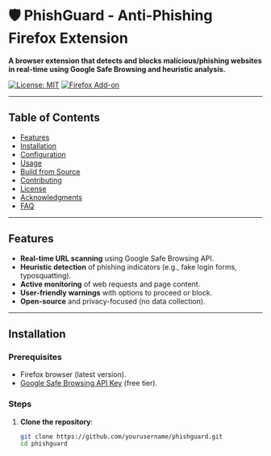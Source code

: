 # 🛡️ PhishGuard - Anti-Phishing Firefox Extension

**A browser extension that detects and blocks malicious/phishing websites in real-time using Google Safe Browsing and heuristic analysis.**

[![License: MIT](https://img.shields.io/badge/License-MIT-green.svg)](https://opensource.org/licenses/MIT)
[![Firefox Add-on](https://img.shields.io/amo/v/phishguard?color=blue)](https://addons.mozilla.org/firefox/addon/phishguard/)

---

## Table of Contents
- [Features](#features)
- [Installation](#installation)
- [Configuration](#configuration)
- [Usage](#usage)
- [Build from Source](#build-from-source)
- [Contributing](#contributing)
- [License](#license)
- [Acknowledgments](#acknowledgments)
- [FAQ](#faq)

---

## Features
- **Real-time URL scanning** using Google Safe Browsing API.
- **Heuristic detection** of phishing indicators (e.g., fake login forms, typosquatting).
- **Active monitoring** of web requests and page content.
- **User-friendly warnings** with options to proceed or block.
- **Open-source** and privacy-focused (no data collection).

---

## Installation

### Prerequisites
- Firefox browser (latest version).
- [Google Safe Browsing API Key](https://developers.google.com/safe-browsing) (free tier).

### Steps
1. **Clone the repository**:
   ```bash
   git clone https://github.com/yourusername/phishguard.git
   cd phishguard
